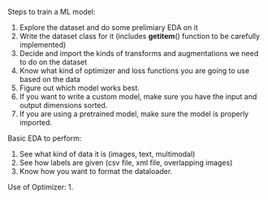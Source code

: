 Steps to train a ML model:

1. Explore the dataset and do some prelimiary EDA on it
2. Write the dataset class for it (includes __getitem__() function to be carefully implemented)
3. Decide and import the kinds of transforms and augmentations we need to do on the dataset
4. Know what kind of optimizer and loss functions you are going to use based on the data
5. Figure out which model works best. 
6. If you want to write a custom model, make sure you have the input and output dimensions sorted. 
7. If you are using a pretrained model, make sure the model is properly imported. 


Basic EDA to perform:
1. See what kind of data it is (images, text, multimodal)
2. See how labels are given (csv file, xml file, overlapping images)
3. Know how you want to format the dataloader. 

Use of Optimizer: 
1. 